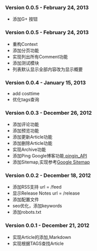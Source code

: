 ### Version 0.0.5 - February 24, 2013

* 添加G+ 按钮


### Version 0.0.5 - February 24, 2013

* 重构Context
* 添加分页功能
* 实现列出所有Comment功能
* 添加测试模块
* 列表默认显示全部内容改为显示概要


### Version 0.0.4 - January 15, 2013

* add costtime
* 优化tags查询

### Version 0.0.3 - December 26, 2012

* 添加评论功能
* 添加预览功能
* 添加更新Article功能
* 添加删除Article功能
* 实现Archive功能
* 添加Ping Google博客功能,[pingin_API](http://www.google.cn/intl/zh-CN/help/blogsearch/pinging_API.html)
* 添加Sitemap,实现参考[Google Sitemap](http://support.google.com/webmasters/bin/answer.py?hl=en&answer=156184&topic=8476&ctx=topic)


### Version 0.0.2 - December 18, 2012
	
* 添加RSS支持		url = /feed
* 显示Release Notes	url = /release
* 添加配置文件
* seo优化，添加keywords
* 添加robots.txt


### Version 0.0.1 - December 21, 2012

* 实现Article的添加,Markdown
* 实现根据TAGS查找Article
